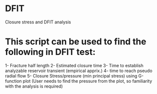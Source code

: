 # DFIT
Closure stress and DFIT analysis
# This script can be used to find the following in DFIT test:
1- Fracture half length
2- Estimated closure time
3- Time to establish analyzable reservoir transient (empirical apprix.)
4- time to reach pseudo radial flow
5- Closure Stress/pressure (min principal stress) using G-function plot (User needs to find the pressure from the plot, so familiarity with the analysis is required)
